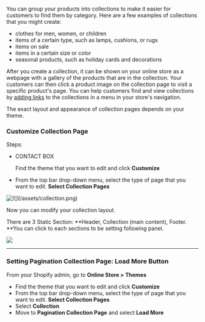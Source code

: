 You can group your products into collections to make it easier for customers to find them by category. Here are a few examples of collections that you might create:

* clothes for men, women, or children
* items of a certain type, such as lamps, cushions, or rugs
* items on sale
* items in a certain size or color
* seasonal products, such as holiday cards and decorations

After you create a collection, it can be shown on your online store as a webpage with a gallery of the products that are in the collection. Your customers can then click a product image on the collection page to visit a specific product's page. You can help customers find and view collections by [adding links](https://help.shopify.com/en/manual/products/collections/make-collections-findable) to the collections in a menu in your store's navigation.

The exact layout and appearance of collection pages depends on your theme.

### Customize Collection Page

Steps:

* CONTACT BOX
  
  Find the theme that you want to edit and click **Customize**

* From the top bar drop-down menu, select the type of page that you want to edit. **Select Collection Pages**

![!\[\]\(/assets/collection.png\)
](/assets/thelook-collection.png)

Now you can modify your collection layout.

There are 3 Static Section: **Header, Collection \(main content\), Footer. **You can click to each sections to be setting following panel.

![](/assets/collection-modify.png)

---

### Setting Pagination Collection Page: Load More Button

From your Shopify admin, go to **Online Store &gt; Themes**

* Find the theme that you want to edit and click **Customize**
* From the top bar drop-down menu, select the type of page that you want to edit. **Select Collection Pages**
* Select **Collection**
* Move to **Pagination Collection Page** and select **Load More**



